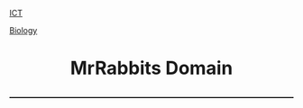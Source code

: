 
[ICT](https://github.com/RabbitJahir/RabbitJahir.github.io/blob/660a38e5a7ebc92cd2eac7985ff9d57c40f8be6c/README.md)

[Biology](https://github.com/RabbitJahir/RabbitJahir.github.io/blob/ad0133f3a0192139951d9615a76a881d336775cd/README.md)

<!DOCTYPE HTML5>
     
<html>
<body>
     <p style="background-color:blue">
<font size="+3">
  
   <h1 align="center">MrRabbits Domain</h1>
 <hr style="height: 2px; color: #FF0000;">
  
 
